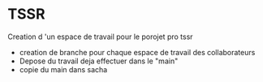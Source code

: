 # TSSR

Creation d 'un espace de travail pour le porojet pro tssr
- creation de branche pour chaque espace de travail des collaborateurs
- Depose du travail deja effectuer dans le "main"
- copie du main dans sacha
